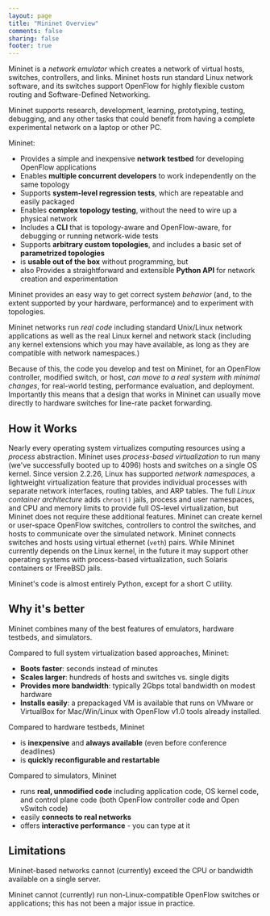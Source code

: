 ```yaml
---
layout: page
title: "Mininet Overview"
comments: false
sharing: false
footer: true
---
```


Mininet is a *network emulator* which creates a network of virtual hosts,
switches, controllers, and links. Mininet hosts run standard Linux network
software, and its switches support OpenFlow for highly flexible custom
routing and Software-Defined Networking.

Mininet supports research, development, learning, prototyping, testing, debugging, and any other tasks that could benefit from having a complete experimental network on a laptop or other PC.

Mininet:

* Provides a simple and inexpensive **network testbed** for developing OpenFlow applications
* Enables **multiple concurrent developers** to work independently on the same topology
* Supports **system-level regression tests**, which are repeatable and easily packaged
* Enables **complex topology testing**, without the need to wire up a physical network
* Includes a **CLI** that is topology-aware and OpenFlow-aware, for debugging or running network-wide tests
* Supports **arbitrary custom topologies**, and includes a basic set of **parametrized topologies**
* is **usable out of the box** without programming, but
* also Provides a straightforward and extensible **Python API** for network creation and experimentation
 
Mininet provides an easy way to get correct system _behavior_ (and, to the extent supported by your hardware, performance) and to experiment with topologies.

Mininet networks run _real code_ including standard Unix/Linux network applications
as well as the real Linux kernel and network stack (including any kernel
extensions which you may have available, as long as they are compatible with
network namespaces.)

Because of this, the code you develop and test on Mininet, for an OpenFlow controller, modified switch, or host, _can move to a real system with minimal changes_, for real-world testing, performance evaluation, and deployment. Importantly this means that a design that works in Mininet can usually move directly to hardware switches for line-rate packet forwarding.

How it Works
------------

Nearly every operating system virtualizes computing resources using a _process_ abstraction. Mininet uses _process-based virtualization_ to run many (we've successfully booted up to 4096) hosts and switches on a single OS kernel. Since version 2.2.26, Linux has supported _network namespaces_, a lightweight virtualization feature that provides individual processes with separate network interfaces, routing tables, and ARP tables. The full _Linux container architecture_ adds `chroot()` jails, process and user namespaces, and CPU  and memory limits to provide full OS-level virtualization, but Mininet does not require these additional features. Mininet can create kernel or user-space OpenFlow switches, controllers to control the switches, and hosts to communicate over the simulated network. Mininet connects switches and hosts using virtual ethernet (`veth`) pairs. While Mininet currently depends on the Linux kernel, in the future it may support other operating systems with process-based virtualization, such Solaris containers or !FreeBSD jails.

Mininet's code is almost entirely Python, except for a short C utility.


Why it's better
---------------

Mininet combines many of the best features of emulators, hardware testbeds,
and simulators.

Compared to full system virtualization based approaches, Mininet:

* **Boots faster**: seconds instead of minutes
* **Scales larger**: hundreds of hosts and switches vs. single digits
* **Provides more bandwidth**: typically 2Gbps total bandwidth on modest hardware
* **Installs easily**: a prepackaged VM is available that runs on VMware or VirtualBox for 
    Mac/Win/Linux with OpenFlow v1.0 tools already installed.

Compared to hardware testbeds, Mininet

* is **inexpensive** and **always available** (even before conference deadlines)
* is **quickly reconfigurable and restartable**

Compared to simulators, Mininet

* runs **real, unmodified code** including application code, OS kernel code, and
  control plane code  (both OpenFlow controller code and Open vSwitch code)
* easily **connects to real networks**
* offers **interactive performance** - you can type at it


Limitations
------------

Mininet-based networks cannot (currently) exceed the CPU or bandwidth available on a single server.

Mininet cannot (currently) run non-Linux-compatible OpenFlow switches or applications; this has not been a major issue in practice.
